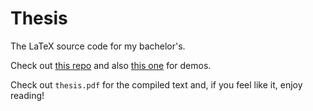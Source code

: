 # Thesis
The LaTeX source code for my bachelor's.

Check out [this repo](https://github.com/AndreiMoraru123/ObjectTracking) and also [this one](https://github.com/AndreiMoraru123/SensorFusion) for demos.

Check out ```thesis.pdf``` for the compiled text and, if you feel like it, enjoy reading! 

